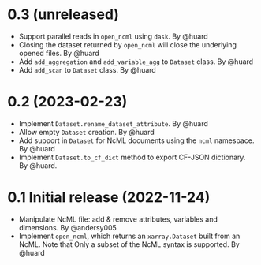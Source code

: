 0.3 (unreleased)
================

- Support parallel reads in `open_ncml` using `dask`. By @huard
- Closing the dataset returned by `open_ncml` will close the underlying opened files. By @huard
- Add `add_aggregation` and `add_variable_agg` to `Dataset` class. By @huard
- Add `add_scan` to `Dataset` class. By @huard


0.2 (2023-02-23)
================

- Implement `Dataset.rename_dataset_attribute`. By @huard
- Allow empty `Dataset` creation. By @huard
- Add support in `Dataset` for NcML documents using the `ncml` namespace. By @huard
- Implement `Dataset.to_cf_dict` method to export CF-JSON dictionary. By @huard.


0.1 Initial release (2022-11-24)
================================

 - Manipulate NcML file: add & remove attributes, variables and dimensions. By @andersy005
 - Implement `open_ncml`, which returns an `xarray.Dataset` built from an NcML. Note that
   Only a subset of the NcML syntax is supported. By @huard
